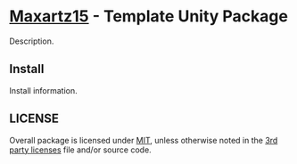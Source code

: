# [Maxartz15](https://www.maxartz15.com/) - Template Unity Package

Description.

## Install

Install information.

## LICENSE

Overall package is licensed under [MIT](/LICENSE.md), unless otherwise noted in the [3rd party licenses](/THIRD%20PARTY%20NOTICES.md) file and/or source code.